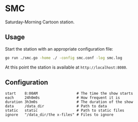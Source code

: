 SMC
===

Saturday-Morning Cartoon station.

Usage
-----

Start the station with an appropriate configuration file:

```bash
go run ./smc.go -home ./ -config smc.conf -log smc.log
```

At this point the station is available at `http://localhost:8080`.

Configuration
-------------

```shell
start    8:00AM                  # The time the show starts
each     24h0m0s                 # How frequent it is
duration 3h3m0s                  # The duration of the show
data     /data_dir               # Path to data
static   static                  # Path to static files
ignore   "/data_dir/the x-files" # Files to ignore
```